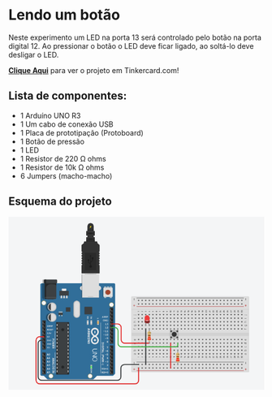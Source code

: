 # Lendo um botão
 Neste experimento um LED na porta 13 será controlado pelo botão na porta digital 12. Ao pressionar o botão o LED deve ficar ligado, ao soltá-lo deve desligar o LED.  

 <b><a href="https://www.tinkercad.com/things/ej1JT3VySIT">Clique Aqui</a></b> para ver o projeto em Tinkercard.com!
 
## Lista de componentes:

- 1  Arduíno UNO R3
- 1  Um cabo de conexão USB
- 1  Placa de prototipação (Protoboard)
- 1  Botão de pressão
- 1  LED
- 1  Resistor de 220 Ω ohms
- 1  Resistor de 10k Ω ohms 
- 6  Jumpers (macho-macho)

## Esquema do projeto

![Esquema do projeto](Lendo_um_botao.png)

